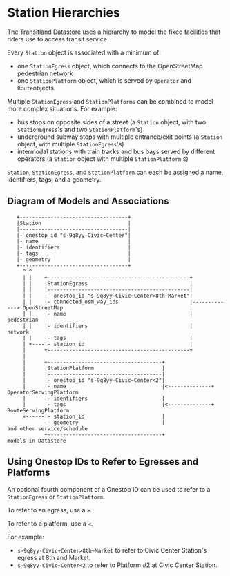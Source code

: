 # Station Hierarchies

The Transitland Datastore uses a hierarchy to model the fixed facilities that riders use to access transit service. 

Every `Station` object is associated with a minimum of:

- one `StationEgress` object, which connects to the OpenStreetMap pedestrian network
- one `StationPlatform` object, which is served by `Operator` and `Route`objects


Multiple `StationEgress` and `StationPlatforms` can be combined to model more complex situations. For example:

- bus stops on opposite sides of a street (a `Station` object, with two `StationEgress`'s and two `StationPlatform`'s)
- underground subway stops with multiple entrance/exit points (a `Station` object, with multiple `StationEgress`'s)
- intermodal stations with train tracks and bus bays served by different operators (a `Station` object with multiple `StationPlatform`'s)

`Station`, `StationEgress`, and `StationPlatform` can each be assigned a name, identifiers, tags, and a geometry.

## Diagram of Models and Associations

````
   +-----------------------------------+
   |Station                            |
   |-----------------------------------|
   |- onestop_id "s-9q8yy-Civic~Center"|
   |- name                             |
   |- identifiers                      |
   |- tags                             |
   |- geometry                         |
   +-----------------------------------+
     ^ ^
     | |    +----------------------------------------------+
     | |    |StationEgress                                 |
     | |    |----------------------------------------------|
     | |    |- onestop_id "s-9q8yy-Civic~Center>8th~Market"|
     | |    |- connected_osm_way_ids                       |-------------> OpenStreetMap
     | |    |- name                                        |               pedestrian
     | |    |- identifiers                                 |               network
     | |    |- tags                                        |
     | +----|- station_id                                  |
     |      +----------------------------------------------+
     |
     |      +-------------------------------------+
     |      |StationPlatform                      |
     |      |-------------------------------------|
     |      |- onestop_id "s-9q8yy-Civic~Center<2"|
     |      |- name                               |<--------------+ OperatorServingPlatform
     |      |- identifiers                        |
     |      |- tags                               |<--------------+ RouteServingPlatform
     +------|- station_id                         |
            |- geometry                           |                 and other service/schedule
            +-------------------------------------+                 models in Datastore
````

## Using Onestop IDs to Refer to Egresses and Platforms

An optional fourth component of a Onestop ID can be used to refer to a `StationEgress` or `StationPlatform`.

To refer to an egress, use a `>`.

To refer to a platform, use a `<`.

For example:

- `s-9q8yy-Civic~Center>8th~Market` to refer to Civic Center Station's egress at 8th and Market.
- `s-9q8yy-Civic~Center<2` to refer to Platform #2 at Civic Center Station.
